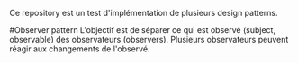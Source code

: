 Ce repository est un test d'implémentation de plusieurs design patterns.

#Observer pattern
L'objectif est de séparer ce qui est observé (subject, observable) des observateurs (observers). Plusieurs observateurs peuvent réagir aux changements de l'observé.
